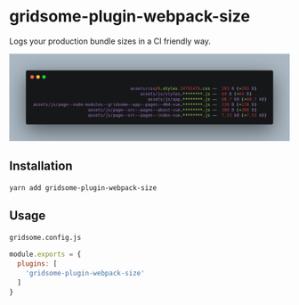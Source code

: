# gridsome-plugin-webpack-size

Logs your production bundle sizes in a CI friendly way.

![Screenshot showing the output of this plugin](https://github.com/thetre97/gridsome-plugin-webpack-size/blob/master/gridsome-plugin-webpack-size.png)

## Installation

`yarn add gridsome-plugin-webpack-size`

## Usage

`gridsome.config.js`
```js
module.exports = {
  plugins: [
    'gridsome-plugin-webpack-size'
  ]
}
```
